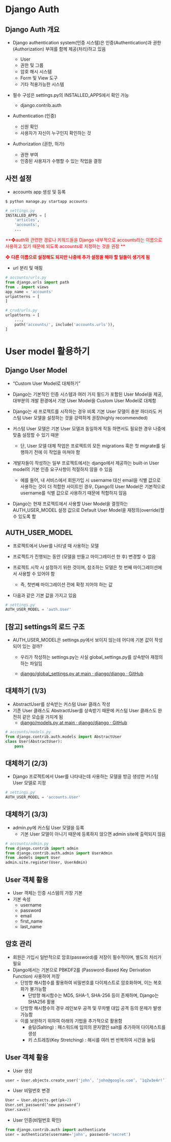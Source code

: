 # Django Auth

## Django Auth 개요

- Django authentication system(인증 시스템)은 인증(Authentication)과 권한(Authorization) 부여를 함께 제공(처리)하고 있음 
  - User  
  - 권한 및 그룹 
  - 암호 해시 시스템 
  - Form 및 View 도구 
  - 기타 적용가능한 시스템

- 필수 구성은 settings.py의 INSTALLED_APPS에서 확인 가능
  - django.contrib.auth



- Authentication (인증) 
  - 신원 확인 
  - 사용자가 자신이 누구인지 확인하는 것
- Authorization (권한, 허가) 
  - 권한 부여 
  - 인증된 사용자가 수행할 수 있는 작업을 결정



## 사전 설정

- accounts app 생성 및 등록

```bash
$ python manage.py startapp accounts
```

```python
# settings.py
INSTALLED_APPS = [
    'articles',
    'accounts',
    ...
```

<span style="color:red">**❖auth와 관련한 경로나 키워드들을 Django 내부적으로 accounts라는 이름으로 사용하고 있기 때문에 되도록 accounts로 지정하는 것을 권장 **</span>

<span style="color:red">**❖ 다른 이름으로 설정해도 되지만 나중에 추가 설정을 해야 할 일들이 생기게 됨**</span>



- url 분리 및 매핑

```python
# accounts/urls.py
from django.urls import path
from . import views
app_name = 'accounts'
urlpatterns = [
]
```

```python
# crud/urls.py
urlpatterns = [
    ...,
    path('accounts/', include('accounts.urls')),
]
```



# User model 활용하기

## Django User Model

- “Custom User Model로 대체하기” 
- Django는 기본적인 인증 시스템과 여러 가지 필드가 포함된 User Model을 제공, 대부분의 개발 환경에서 기본 User Model을 Custom User Model로 대체함

- Django는 새 프로젝트를 시작하는 경우 비록 기본 User 모델이 충분 하더라도 커스텀 User 모델을 설정하는 것을 강력하게 권장(highly recommended) 
- 커스텀 User 모델은 기본 User 모델과 동일하게 작동 하면서도 필요한 경우 나중에 맞춤 설정할 수 있기 때문 
  - 단, User 모델 대체 작업은 프로젝트의 모든 migrations 혹은 첫 migrate를 실행하기 전에 이 작업을 마쳐야 함
- 개발자들이 작성하는 일부 프로젝트에서는 django에서 제공하는 built-in User model의 기본 인증 요구사항이 적절하지 않을 수 있음 
  - 예를 들어, 내 서비스에서 회원가입 시 username 대신 email을 식별 값으로 사용하는 것이 더 적합한 사이트인 경우, Django의 User Model은 기본적으로 username를 식별 값으로 사용하기 때문에 적합하지 않음

- Django는 현재 프로젝트에서 사용할 User Model을 결정하는 AUTH_USER_MODEL 설정 값으로 Default User Model을 재정의(override)할 수 있도록 함



## AUTH_USER_MODEL

- 프로젝트에서 User를 나타낼 때 사용하는 모델 
- 프로젝트가 진행되는 동안 (모델을 만들고 마이그레이션 한 후) 변경할 수 없음
- 프로젝트 시작 시 설정하기 위한 것이며, 참조하는 모델은 첫 번째 마이그레이션에서 사용할 수 있어야 함 
  - 즉, 첫번째 마이그레이션 전에 확정 지어야 하는 값

- 다음과 같은 기본 값을 가지고 있음

```python
# settings.py
AUTH_USER_MODEL = 'auth.User'
```



## [참고] settings의 로드 구조

- AUTH_USER_MODEL은 settings.py에서 보이지 않는데 어디에 기본 값이 작성되어 있는 걸까? 

  - 우리가 작성하는 settings.py는 사실 global_settings.py를 상속받아 재정의하는 파일임

  - [django/global_settings.py at main · django/django · GitHub](https://github.com/django/django/blob/main/django/conf/global_settings.py)



## 대체하기 (1/3)

- AbstractUser를 상속받는 커스텀 User 클래스 작성 
- 기존 User 클래스도 AbstractUser를 상속받기 때문에 커스텀 User 클래스도 완전히 같은 모습을 가지게 됨
  - [django/models.py at main · django/django · GitHub](https://github.com/django/django/blob/main/django/contrib/auth/models.py#L405)

```python
# accounts/models.py
from django.contrib.auth.models import AbstractUser
class User(AbstractUser):
	pass
```



## 대체하기 (2/3)

- Django 프로젝트에서 User를 나타내는데 사용하는 모델을 방금 생성한 커스텀 User 모델로 지정

```python
# settings.py
AUTH_USER_MODEL = 'accounts.User'
```



## 대체하기 (3/3)

- admin.py에 커스텀 User 모델을 등록 
  - 기본 User 모델이 아니기 때문에 등록하지 않으면 admin site에 출력되지 않음

```python
# accounts/admin.py
from django.contrib import admin
from django.contrib.auth.admin import UserAdmin
from .models import User
admin.site.register(User, UserAdmin)
```



## User 객체 활용

- User 객체는 인증 시스템의 가장 기본 
- 기본 속성 
  - username  
  - password 
  - email 
  - first_name 
  - last_name



## 암호 관리

- 회원은 가입시 일반적으로 암호(password)를 저장이 필수적이며, 별도의 처리가 필요 
- Django에서는 기본으로 PBKDF2를 (Password-Based Key Derivation Function) 사용하여 저장 
  - 단방향 해시함수를 활용하여 비밀번호를 다이제스트로 암호화하며, 이는 복호화가 불가능함 
    - 단방향 해시함수는 MD5, SHA-1, SHA-256 등이 존재하며, Django는 SHA256 활용
  - 단방향 해시함수의 경우 레인보우 공격 및 무차별 대입 공격 등의 문제가 발생 가능함 
  - 이를 보완하기 위하여 아래의 기법을 추가적으로 활용함 
    - 솔팅(Salting) : 패스워드에 임의의 문자열인 salt를 추가하여 다이제스트를 생성 
    - 키 스트레칭(Key Stretching) : 해시를 여러 번 반복하여 시간을 늘림



## User 객체 활용

- User 생성

```python
user = User.objects.create_user('john‘, ‘john@google.com’, ‘1q2w3e4r!’)
```

- User 비밀번호 변경

```python
User = User.objects.get(pk=2)
User.set_password(‘new password’)
User.save()
```

- User 인증(비밀번호 확인)

```python
from django.contrib.auth import authenticate
user = authenticate(username='john', password='secret')
```







































